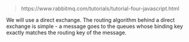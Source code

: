 <blockquote> https://www.rabbitmq.com/tutorials/tutorial-four-javascript.html </blockquote>

We will use a direct exchange. The routing algorithm behind a direct exchange is simple - a message goes to the queues whose binding key exactly matches the routing key of the message.
